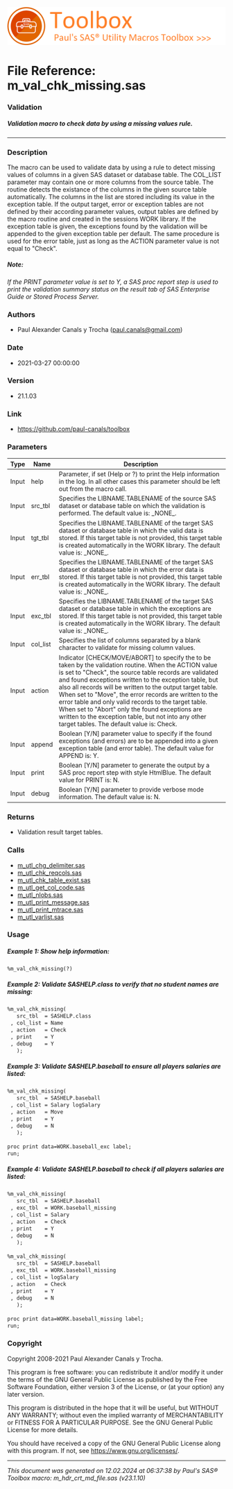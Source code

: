 ![../../misc/images/doc_banner.png](../../misc/images/doc_banner.png)
# 
# File Reference: m_val_chk_missing.sas

### Validation

##### Validation macro to check data by using a missing values rule.

***

### Description
The macro can be used to validate data by using a rule to detect missing values of columns in a given SAS dataset or database table. The COL_LIST parameter may contain one or more columns from the source table. The routine detects the existance of the columns in the given source table automatically. The columns in the list are stored including its value in the exception table. If the output target, error or exception tables are not defined by their according parameter values, output tables are defined by the macro routine and created in the sessions WORK library. If the exception table is given, the exceptions found by the validation will be appended to the given exception table per default. The same procedure is used for the error table, just as long as the ACTION parameter value is not equal to "Check".

##### *Note:*
*If the PRINT parameter value is set to Y, a SAS proc report step is used to print the validation summary status on the result tab of SAS Enterprise Guide or Stored Process Server.*

### Authors
* Paul Alexander Canals y Trocha (paul.canals@gmail.com)

### Date
* 2021-03-27 00:00:00

### Version
* 21.1.03

### Link
* https://github.com/paul-canals/toolbox

### Parameters
| Type | Name | Description |
| ---- | ---- | ----------- |
| Input | help | Parameter, if set (Help or ?) to print the Help information in the log. In all other cases this parameter should be left out from the macro call. |
| Input | src_tbl | Specifies the LIBNAME.TABLENAME of the source SAS dataset or database table on which the validation is performed. The default value is: \_NONE\_. |
| Input | tgt_tbl | Specifies the LIBNAME.TABLENAME of the target SAS dataset or database table in which the valid data is stored. If this target table is not provided, this target table is created automatically in the WORK library. The default value is: \_NONE\_. |
| Input | err_tbl | Specifies the LIBNAME.TABLENAME of the target SAS dataset or database table in which the error data is stored. If this target table is not provided, this target table is created automatically in the WORK library. The default value is: \_NONE\_. |
| Input | exc_tbl | Specifies the LIBNAME.TABLENAME of the target SAS dataset or database table in which the exceptions are stored. If this target table is not provided, this target table is created automatically in the WORK library. The default value is: \_NONE\_. |
| Input | col_list | Specifies the list of columns separated by a blank character to validate for missing column values. |
| Input | action | Indicator [CHECK/MOVE/ABORT] to specify the to be taken by the validation routine. When the ACTION value is set to "Check", the source table records are validated and found exceptions written to the exception table, but also all records will be written to the output target table. When set to "Move", the error records are written to the error table and only valid records to the target table. When set to "Abort" only the found exceptions are written to the exception table, but not into any other target tables. The default value is: Check. |
| Input | append | Boolean [Y/N] parameter value to specify if the found exceptions (and errors) are to be appended into a given exception table (and error table). The default value for APPEND is: Y. |
| Input | print | Boolean [Y/N] parameter to generate the output by a SAS proc report step with style HtmlBlue. The default value for PRINT is: N. |
| Input | debug | Boolean [Y/N] parameter to provide verbose mode information. The default value is: N. |

### Returns
* Validation result target tables.

### Calls
* [m_utl_chg_delimiter.sas](m_utl_chg_delimiter.md)
* [m_utl_chk_reqcols.sas](m_utl_chk_reqcols.md)
* [m_utl_chk_table_exist.sas](m_utl_chk_table_exist.md)
* [m_utl_get_col_code.sas](m_utl_get_col_code.md)
* [m_utl_nlobs.sas](m_utl_nlobs.md)
* [m_utl_print_message.sas](m_utl_print_message.md)
* [m_utl_print_mtrace.sas](m_utl_print_mtrace.md)
* [m_utl_varlist.sas](m_utl_varlist.md)

### Usage

##### Example 1: Show help information:
```sas
%m_val_chk_missing(?)
```

##### Example 2: Validate SASHELP.class to verify that no student names are missing:
```sas
%m_val_chk_missing(
   src_tbl  = SASHELP.class
 , col_list = Name
 , action   = Check
 , print    = Y
 , debug    = Y
   );

```

##### Example 3: Validate SASHELP.baseball to ensure all players salaries are listed:
```sas
%m_val_chk_missing(
   src_tbl  = SASHELP.baseball
 , col_list = Salary logSalary
 , action   = Move
 , print    = Y
 , debug    = N
   );

proc print data=WORK.baseball_exc label;
run;

```

##### Example 4: Validate SASHELP.baseball to check if all players salaries are listed:
```sas
%m_val_chk_missing(
   src_tbl  = SASHELP.baseball
 , exc_tbl  = WORK.baseball_missing
 , col_list = Salary
 , action   = Check
 , print    = Y
 , debug    = N
   );

%m_val_chk_missing(
   src_tbl  = SASHELP.baseball
 , exc_tbl  = WORK.baseball_missing
 , col_list = logSalary
 , action   = Check
 , print    = Y
 , debug    = N
   );

proc print data=WORK.baseball_missing label;
run;

```

### Copyright
Copyright 2008-2021 Paul Alexander Canals y Trocha. 
 
This program is free software: you can redistribute it and/or modify 
it under the terms of the GNU General Public License as published by 
the Free Software Foundation, either version 3 of the License, or 
(at your option) any later version. 
 
This program is distributed in the hope that it will be useful, 
but WITHOUT ANY WARRANTY; without even the implied warranty of 
MERCHANTABILITY or FITNESS FOR A PARTICULAR PURPOSE. See the 
GNU General Public License for more details. 
 
You should have received a copy of the GNU General Public License 
along with this program. If not, see <https://www.gnu.org/licenses/>. 


***
*This document was generated on 12.02.2024 at 06:37:38  by Paul's SAS&reg; Toolbox macro: m_hdr_crt_md_file.sas (v23.1.10)*
